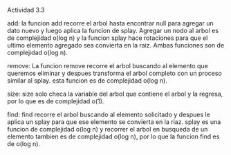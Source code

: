 Actividad 3.3

add: 
la funcion add recorre el arbol hasta encontrar null para agregar un dato nuevo y luego aplica la funcion de splay. Agregar un nodo al arbol es 
de complejidad o(log n) y la funcion splay hace rotaciones para que el ultimo elemento agregado sea convierta en la raiz. Ambas funciones son de complejidad
o(log n).


remove:
La funcion remove recorre el arbol buscando al elemento que queremos eliminar y despues transforma el arbol completo con un proceso similar al splay.
esta funcion es de complejidad o(log n).


size:
size solo checa la variable del arbol que contiene el arbol y la regresa, por lo que es de complejidad o(1).


find:
find recorre el arbol buscando al elemento solicitado y despues le aplica un splay para que ese elemento se convierta en la riaz.
splay es una funcion de complejidad o(log n) y recorrer el arbol en busqueda de un elemento tambien es de complejidad o(log n), 
por lo que la funcion find  es de o(log n).
